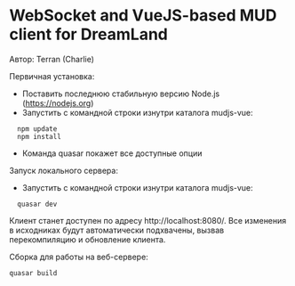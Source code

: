 # WebSocket and VueJS-based MUD client for DreamLand

Автор: Terran (Charlie)

Первичная установка:

* Поставить последнюю стабильную версию Node.js (https://nodejs.org)
* Запустить с командной строки изнутри каталога mudjs-vue:
```
  npm update
  npm install
```  
* Команда quasar покажет все доступные опции

Запуск локального сервера:

* Запустить с командной строки изнутри каталога mudjs-vue:
```
  quasar dev
```  
  Клиент станет доступен по адресу http://localhost:8080/. Все изменения в исходниках будут
  автоматически подхвачены, вызвав перекомпиляцию и обновление клиента.

Сборка для работы на веб-сервере:
```
quasar build
```


